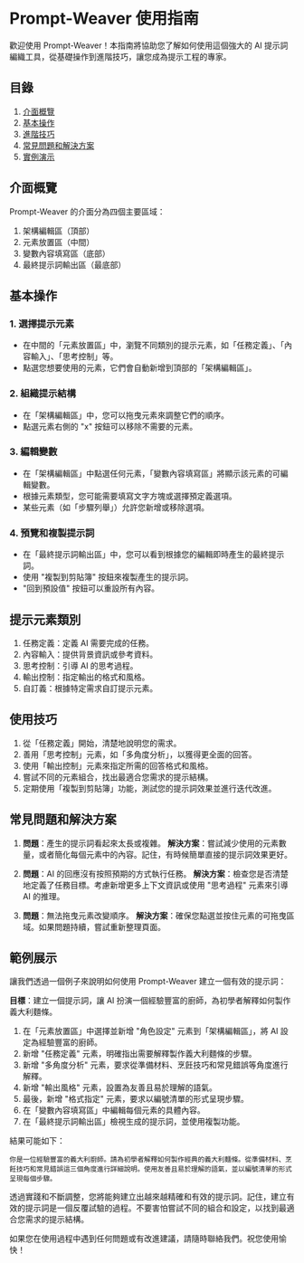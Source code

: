 # Prompt-Weaver 使用指南

歡迎使用 Prompt-Weaver！本指南將協助您了解如何使用這個強大的 AI 提示詞編織工具，從基礎操作到進階技巧，讓您成為提示工程的專家。

## 目錄

1. [介面概覽](#介面概覽)
2. [基本操作](#基本操作)
3. [進階技巧](#進階技巧)
4. [常見問題和解決方案](#常見問題和解決方案)
5. [實例演示](#實例演示)

## 介面概覽

Prompt-Weaver 的介面分為四個主要區域：

1. 架構編輯區（頂部）
2. 元素放置區（中間）
3. 變數內容填寫區（底部）
4. 最終提示詞輸出區（最底部）

## 基本操作

### 1. 選擇提示元素

- 在中間的「元素放置區」中，瀏覽不同類別的提示元素，如「任務定義」、「內容輸入」、「思考控制」等。
- 點選您想要使用的元素，它們會自動新增到頂部的「架構編輯區」。

### 2. 組織提示結構

- 在「架構編輯區」中，您可以拖曳元素來調整它們的順序。
- 點選元素右側的 "x" 按鈕可以移除不需要的元素。

### 3. 編輯變數

- 在「架構編輯區」中點選任何元素，「變數內容填寫區」將顯示該元素的可編輯變數。
- 根據元素類型，您可能需要填寫文字方塊或選擇預定義選項。
- 某些元素（如「步驟列舉」）允許您新增或移除選項。

### 4. 預覽和複製提示詞

- 在「最終提示詞輸出區」中，您可以看到根據您的編輯即時產生的最終提示詞。
- 使用 "複製到剪貼簿" 按鈕來複製產生的提示詞。
- "回到預設值" 按鈕可以重設所有內容。

## 提示元素類別

1. 任務定義：定義 AI 需要完成的任務。
2. 內容輸入：提供背景資訊或參考資料。
3. 思考控制：引導 AI 的思考過程。
4. 輸出控制：指定輸出的格式和風格。
5. 自訂義：根據特定需求自訂提示元素。

## 使用技巧

1. 從「任務定義」開始，清楚地說明您的需求。
2. 善用「思考控制」元素，如「多角度分析」，以獲得更全面的回答。
3. 使用「輸出控制」元素來指定所需的回答格式和風格。
4. 嘗試不同的元素組合，找出最適合您需求的提示結構。
5. 定期使用「複製到剪貼簿」功能，測試您的提示詞效果並進行迭代改進。

## 常見問題和解決方案

1. **問題**：產生的提示詞看起來太長或複雜。
   **解決方案**：嘗試減少使用的元素數量，或者簡化每個元素中的內容。記住，有時候簡單直接的提示詞效果更好。

2. **問題**：AI 的回應沒有按照預期的方式執行任務。
   **解決方案**：檢查您是否清楚地定義了任務目標。考慮新增更多上下文資訊或使用 "思考過程" 元素來引導 AI 的推理。

3. **問題**：無法拖曳元素改變順序。
   **解決方案**：確保您點選並按住元素的可拖曳區域。如果問題持續，嘗試重新整理頁面。

## 範例展示

讓我們透過一個例子來說明如何使用 Prompt-Weaver 建立一個有效的提示詞：

**目標**：建立一個提示詞，讓 AI 扮演一個經驗豐富的廚師，為初學者解釋如何製作義大利麵條。

1. 在「元素放置區」中選擇並新增 "角色設定" 元素到「架構編輯區」，將 AI 設定為經驗豐富的廚師。
2. 新增 "任務定義" 元素，明確指出需要解釋製作義大利麵條的步驟。
3. 新增 "多角度分析" 元素，要求從準備材料、烹飪技巧和常見錯誤等角度進行解釋。
4. 新增 "輸出風格" 元素，設置為友善且易於理解的語氣。
5. 最後，新增 "格式指定" 元素，要求以編號清單的形式呈現步驟。
6. 在「變數內容填寫區」中編輯每個元素的具體內容。
7. 在「最終提示詞輸出區」檢視生成的提示詞，並使用複製功能。

結果可能如下：

```
你是一位經驗豐富的義大利廚師。請為初學者解釋如何製作經典的義大利麵條。從準備材料、烹飪技巧和常見錯誤這三個角度進行詳細說明。使用友善且易於理解的語氣，並以編號清單的形式呈現每個步驟。
```

透過實踐和不斷調整，您將能夠建立出越來越精確和有效的提示詞。記住，建立有效的提示詞是一個反覆試驗的過程。不要害怕嘗試不同的組合和設定，以找到最適合您需求的提示結構。

如果您在使用過程中遇到任何問題或有改進建議，請隨時聯絡我們。祝您使用愉快！
